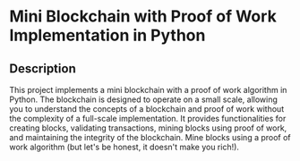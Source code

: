 # Mini Blockchain with Proof of Work Implementation in Python

## Description
This project implements a mini blockchain with a proof of work algorithm in Python. The blockchain is designed to operate on a small scale, allowing you to understand the concepts of a blockchain and proof of work without the complexity of a full-scale implementation. It provides functionalities for creating blocks, validating transactions, mining blocks using proof of work, and maintaining the integrity of the blockchain.
Mine blocks using a proof of work algorithm (but let's be honest, it doesn't make you rich!).
